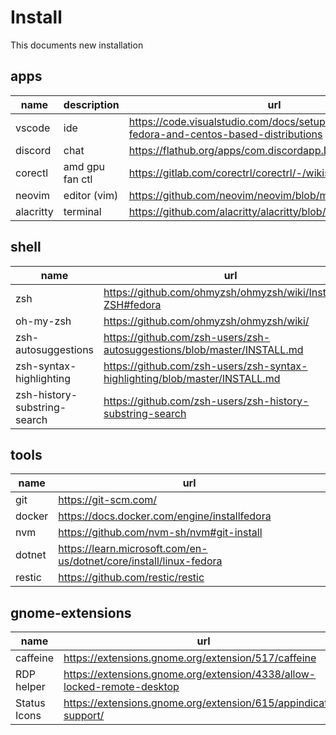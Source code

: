 # Install

This documents new installation

## apps

| name      | description     | url                                                                                        |
| --------- | --------------- | ------------------------------------------------------------------------------------------ |
| vscode    | ide             | https://code.visualstudio.com/docs/setup/linux#_rhel-fedora-and-centos-based-distributions |
| discord   | chat            | https://flathub.org/apps/com.discordapp.Discord                                            |
| corectl   | amd gpu fan ctl | https://gitlab.com/corectrl/corectrl/-/wikis/Installation                                  |
| neovim    | editor (vim)    | https://github.com/neovim/neovim/blob/master/INSTALL.md                                    |
| alacritty | terminal        | https://github.com/alacritty/alacritty/blob/master/INSTALL.md                              |

## shell

| name                         | url                                                                         |
| ---------------------------- | --------------------------------------------------------------------------- |
| zsh                          | https://github.com/ohmyzsh/ohmyzsh/wiki/Installing-ZSH#fedora               |
| oh-my-zsh                    | https://github.com/ohmyzsh/ohmyzsh/wiki/                                    |
| zsh-autosuggestions          | https://github.com/zsh-users/zsh-autosuggestions/blob/master/INSTALL.md     |
| zsh-syntax-highlighting      | https://github.com/zsh-users/zsh-syntax-highlighting/blob/master/INSTALL.md |
| zsh-history-substring-search | https://github.com/zsh-users/zsh-history-substring-search                   |

## tools

| name   | url                                                                |
| ------ | ------------------------------------------------------------------ |
| git    | https://git-scm.com/                                               |
| docker | https://docs.docker.com/engine/installfedora                       |
| nvm    | https://github.com/nvm-sh/nvm#git-install                          |
| dotnet | https://learn.microsoft.com/en-us/dotnet/core/install/linux-fedora |
| restic | https://github.com/restic/restic                                   |

## gnome-extensions

| name         | url                                                                     |
| ------------ | ----------------------------------------------------------------------- |
| caffeine     | https://extensions.gnome.org/extension/517/caffeine                     |
| RDP helper   | https://extensions.gnome.org/extension/4338/allow-locked-remote-desktop |
| Status Icons | https://extensions.gnome.org/extension/615/appindicator-support/        |
